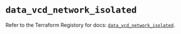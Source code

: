 # `data_vcd_network_isolated`

Refer to the Terraform Registory for docs: [`data_vcd_network_isolated`](https://registry.terraform.io/providers/vmware/vcd/3.10.0/docs/data-sources/network_isolated).
